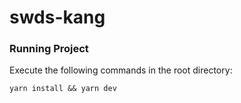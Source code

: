 # swds-kang

### Running Project

Execute the following commands in the root directory:

`yarn install && yarn dev`
